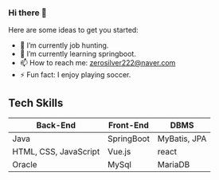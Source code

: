 ### Hi there 👋

<!-- ![header](https://capsule-render.vercel.app/api?type=slice&color=auto&text=I%20am%20youngeun%20suh!) -->

Here are some ideas to get you started:

- 🔭 I’m currently job hunting.
- 🌱 I’m currently learning springboot.
- 📫 How to reach me: zerosilver222@naver.com
- ⚡ Fun fact: I enjoy playing soccer.

## Tech Skills
<table>
<thead>
  <tr>
    <th>Back-End</th>
    <th>Front-End</th>
    <th>DBMS</th>
  </tr>
</thead>
<tbody>
  <tr>
    <td>Java</td>
    <td>SpringBoot</td>
    <td>MyBatis, JPA</td>
  </tr>
  <tr>
    <td>HTML, CSS, JavaScript</td>
    <td>Vue.js</td>
    <td>react</td>
  </tr>
  <tr>
    <td>Oracle</td>
    <td>MySql</td>
    <td>MariaDB</td>
  </tr>
</tbody>
</table>















